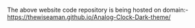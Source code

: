 The above website code repository is being hosted on domain:-
https://thewiseaman.github.io/Analog-Clock-Dark-theme/
